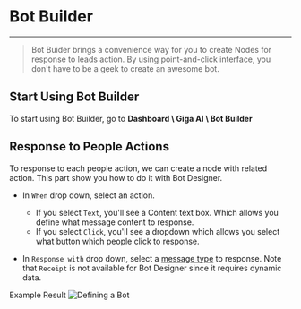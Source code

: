 # Bot Builder
***

> Bot Buider brings a convenience way for you to create Nodes for response to leads action. By using point-and-click interface, you don't have to be a geek to create an awesome bot.


## Start Using Bot Builder
To start using Bot Builder, go to **Dashboard \ Giga AI \ Bot Builder**




## Response to People Actions

To response to each people action, we can create a node with related action. This part show you how to do it with Bot Designer.

- In `When` drop down, select an action.
    - If you select `Text`, you'll see a Content text box. Which allows you define what message content to response.
    - If you select `Click`, you'll see a dropdown which allows you select what button which people click to response.
    
- In `Response with` drop down, select a [message type](message-types) to response. Note that `Receipt` is not available for Bot Designer since it requires dynamic data.

Example Result
![Defining a Bot](https://facebookmessengerbots.com/images/bot-content-1.jpg)
